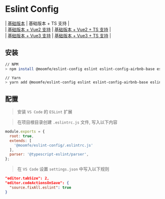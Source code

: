 # Eslint Config

| [基础版本](./README.md) | 基础版本 + TS 支持 |<br>
| [基础版本 + Vue2 支持](./README.VUE.md) | [基础版本 + Vue2 + TS 支持](./README.VUE.TS.md) |<br>
| [基础版本 + Vue3 支持](./README.VUE3.md) | [基础版本 + Vue3 + TS 支持](./README.VUE3.TS.md) |

## 安装

```bash
// NPM
> npm install @moomfe/eslint-config eslint eslint-config-airbnb-base eslint-plugin-import typescript @typescript-eslint/parser --save-dev

// Yarn
> yarn add @moomfe/eslint-config eslint eslint-config-airbnb-base eslint-plugin-import typescript @typescript-eslint/parser --dev
```

## 配置

> 安装 `VS Code` 的 `ESLint` 扩展

> 在项目根目录创建 `.eslintrc.js` 文件, 写入以下内容

```js
module.exports = {
  root: true,
  extends: [
    '@moomfe/eslint-config/.eslintrc.js'
  ],
  parser: '@typescript-eslint/parser',
};
```

> 在 `VS Code` 设置 `settings.json` 中写入以下规则

```json
"editor.tabSize": 2,
"editor.codeActionsOnSave": {
  "source.fixAll.eslint": true
}
```
